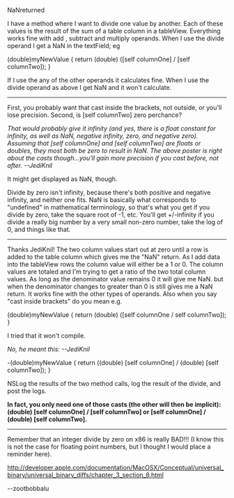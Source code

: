 NaNreturned 

I have a method where I want to divide one value by another. Each of these values is the result of the sum of a table column in a tableView. Everything works fine with   add , subtract and multiply operands. When I use the divide operand I get a NaN in the textField; eg

(double)myNewValue
{
    return (double) ([self columnOne] / [self columnTwo]);
}

If I use the any of the other operands it calculates fine. When I use the divide operand as above I get NaN and it won't calculate.

----

First, you probably want that cast inside the brackets, not outside, or you'll lose precision. Second, is     [self columnTwo] zero perchance?

*That would probably give it infinity (and yes, there is a float constant for infinity, as well as NaN, negative infinity, zero, and negative zero). Assuming that     [self columnOne] and     [self columnTwo] are floats or doubles, they most both be zero to result in NaN. The above poster is right about the casts though...you'll gain more precision if you cast before, not after. --JediKnil*

It might get displayed as     NaN, though.

Divide by zero isn't infinity, because there's both positive and negative infinity, and neither one fits. NaN is basically what corresponds to "undefined" in mathematical terminology, so that's what you get if you divide by zero, take the square root of -1, etc. You'll get +/-infinity if you divide a really big number by a very small non-zero number, take the log of 0, and things like that.


----
Thanks JediKnil! 
The two column values start out at zero until a row is added to the table column which gives me the "NaN" return. As I add data into the tableView  rows the  column value will either be a 1 or 0. The column values are totaled and I'm trying to get a ratio of the two total column values. As long as the denominator value remains 0 it will give me NaN. but when the denominator changes to greater than 0 is still gives me a NaN return. It works fine with the other types of operands. Also when you say "cast inside brackets" do you mean e.g.
    
(double)myNewValue
{
    return (double) ([self columnOne / self columnTwo]);
}

I tried that it won't compile.

*No, he meant this: --JediKnil*
    
-(double)myNewValue
{
    return ((double) [self columnOne] / (double) [self columnTwo]);
}


NSLog the results of the two method calls, log the result of the divide, and post the logs.

**In fact, you only need one of those casts (the other will then be implicit):     (double) [self columnOne] / [self columnTwo] or     [self columnOne] / (double) [self columnTwo].**

----

Remember that an integer divide by zero on x86 is really BAD!!! (I know this is not the case for floating point numbers, but I thought I would place a reminder here).

http://developer.apple.com/documentation/MacOSX/Conceptual/universal_binary/universal_binary_diffs/chapter_3_section_8.html

--zootbobbalu
